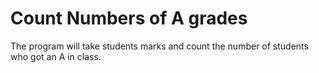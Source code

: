 # Count Numbers of A grades
 The program will take students marks and count the number of students who got an A in class.
